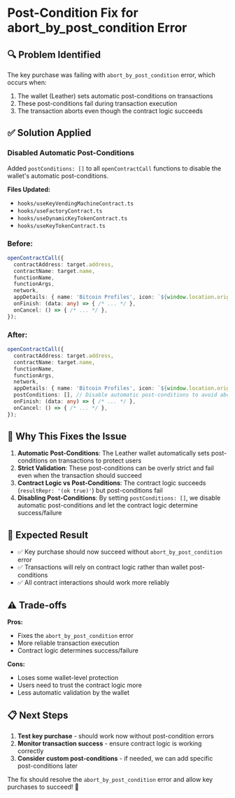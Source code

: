 # Post-Condition Fix for abort_by_post_condition Error

## 🔍 **Problem Identified**

The key purchase was failing with `abort_by_post_condition` error, which occurs when:
1. The wallet (Leather) sets automatic post-conditions on transactions
2. These post-conditions fail during transaction execution
3. The transaction aborts even though the contract logic succeeds

## ✅ **Solution Applied**

### **Disabled Automatic Post-Conditions**
Added `postConditions: []` to all `openContractCall` functions to disable the wallet's automatic post-conditions.

**Files Updated:**
- `hooks/useKeyVendingMachineContract.ts`
- `hooks/useFactoryContract.ts` 
- `hooks/useDynamicKeyTokenContract.ts`
- `hooks/useKeyTokenContract.ts`

### **Before:**
```typescript
openContractCall({
  contractAddress: target.address,
  contractName: target.name,
  functionName,
  functionArgs,
  network,
  appDetails: { name: 'Bitcoin Profiles', icon: `${window.location.origin}/placeholder-logo.png` },
  onFinish: (data: any) => { /* ... */ },
  onCancel: () => { /* ... */ },
});
```

### **After:**
```typescript
openContractCall({
  contractAddress: target.address,
  contractName: target.name,
  functionName,
  functionArgs,
  network,
  appDetails: { name: 'Bitcoin Profiles', icon: `${window.location.origin}/placeholder-logo.png` },
  postConditions: [], // Disable automatic post-conditions to avoid abort_by_post_condition
  onFinish: (data: any) => { /* ... */ },
  onCancel: () => { /* ... */ },
});
```

## 🎯 **Why This Fixes the Issue**

1. **Automatic Post-Conditions**: The Leather wallet automatically sets post-conditions on transactions to protect users
2. **Strict Validation**: These post-conditions can be overly strict and fail even when the transaction should succeed
3. **Contract Logic vs Post-Conditions**: The contract logic succeeds (`resultRepr: '(ok true)'`) but post-conditions fail
4. **Disabling Post-Conditions**: By setting `postConditions: []`, we disable automatic post-conditions and let the contract logic determine success/failure

## 🚀 **Expected Result**

- ✅ Key purchase should now succeed without `abort_by_post_condition` error
- ✅ Transactions will rely on contract logic rather than wallet post-conditions
- ✅ All contract interactions should work more reliably

## ⚠️ **Trade-offs**

**Pros:**
- Fixes the `abort_by_post_condition` error
- More reliable transaction execution
- Contract logic determines success/failure

**Cons:**
- Loses some wallet-level protection
- Users need to trust the contract logic more
- Less automatic validation by the wallet

## 📋 **Next Steps**

1. **Test key purchase** - should work now without post-condition errors
2. **Monitor transaction success** - ensure contract logic is working correctly
3. **Consider custom post-conditions** - if needed, we can add specific post-conditions later

The fix should resolve the `abort_by_post_condition` error and allow key purchases to succeed! 🎉

